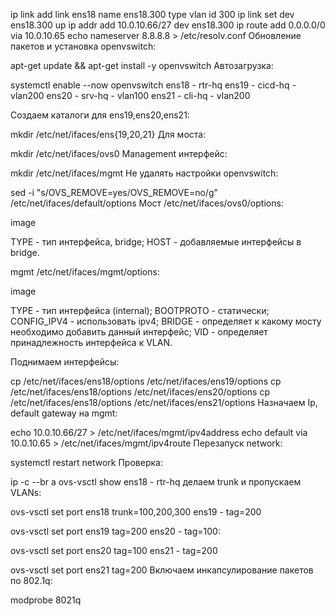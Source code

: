 ip link add link ens18 name ens18.300 type vlan id 300
ip link set dev ens18.300 up
ip addr add 10.0.10.66/27 dev ens18.300
ip route add 0.0.0.0/0 via 10.0.10.65
echo nameserver 8.8.8.8 > /etc/resolv.conf
Обновление пакетов и установка openvswitch:

apt-get update && apt-get install -y openvswitch
Автозагрузка:

systemctl enable --now openvswitch
ens18 - rtr-hq
ens19 - cicd-hq - vlan200 ens20 - srv-hq - vlan100 ens21 - cli-hq - vlan200

Создаем каталоги для ens19,ens20,ens21:

mkdir /etc/net/ifaces/ens{19,20,21}
Для моста:

mkdir /etc/net/ifaces/ovs0
Management интерфейс:

mkdir /etc/net/ifaces/mgmt
Не удалять настройки openvswitch:

sed -i "s/OVS_REMOVE=yes/OVS_REMOVE=no/g" /etc/net/ifaces/default/options
Мост /etc/net/ifaces/ovs0/options:

image

TYPE - тип интерфейса, bridge;
HOST - добавляемые интерфейсы в bridge.

mgmt /etc/net/ifaces/mgmt/options:

image

TYPE - тип интерфейса (internal);
BOOTPROTO - статически;
CONFIG_IPV4 - использовать ipv4;
BRIDGE - определяет к какому мосту необходимо добавить данный интерфейс;
VID - определяет принадлежность интерфейса к VLAN.

Поднимаем интерфейсы:

cp /etc/net/ifaces/ens18/options /etc/net/ifaces/ens19/options
cp /etc/net/ifaces/ens18/options /etc/net/ifaces/ens20/options
cp /etc/net/ifaces/ens18/options /etc/net/ifaces/ens21/options
Назначаем Ip, default gateway на mgmt:

echo 10.0.10.66/27 > /etc/net/ifaces/mgmt/ipv4address
echo default via 10.0.10.65 > /etc/net/ifaces/mgmt/ipv4route
Перезапуск network:

systemctl restart network
Проверка:

ip -c --br a
ovs-vsctl show
ens18 - rtr-hq делаем trunk и пропускаем VLANs:

ovs-vsctl set port ens18 trunk=100,200,300
ens19 - tag=200

ovs-vsctl set port ens19 tag=200
ens20 - tag=100:

ovs-vsctl set port ens20 tag=100
ens21 - tag=200

ovs-vsctl set port ens21 tag=200
Включаем инкапсулирование пакетов по 802.1q:

modprobe 8021q
